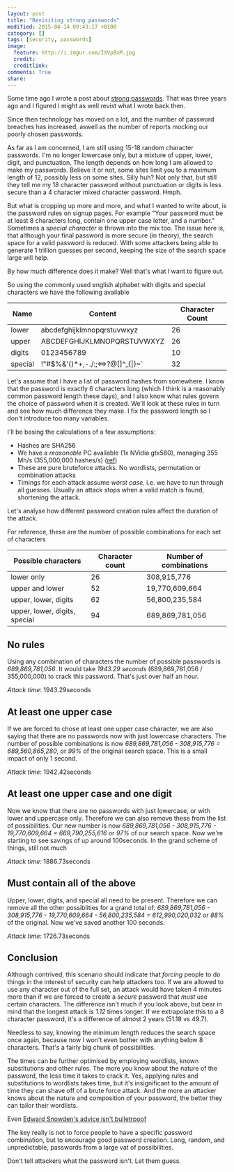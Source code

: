 ```yaml
---
layout: post
title: "Revisiting strong passwords"
modified: 2015-04-14 09:43:17 +0100
category: []
tags: [security, passwords]
image: 
  feature: http://i.imgur.com/IXVp8xM.jpg
  credit: 
  creditlink: 
comments: True
share: 
---
```


Some time ago I wrote a post about [strong passwords](http://unlogic.co.uk/2012/06/06/strong-passwords/).
That was three years ago and I figured I might as well revist what I wrote back then.

Since then technology has moved on a lot, and the number of password breaches has increased,
aswell as the number of reports mocking our poorly chosen passwords. 

As far as I am concerned, I am still using 15-18 random character passwords. I'm no longer
lowercase only, but a mixture of upper, lower, digit, and punctuation. The length depends
on how long I am allowed to make my passwords. Believe it or not, some sites limit you to
a maximum length of 12, possibly less on some sites. Silly huh? Not only that, but still they
tell me my 18 character password without punctuation or digits is less secure than a
4 character mixed character password. Hmph.

But what is cropping up more and more, and what I wanted to write about, is the password
rules on signup pages. For example "Your password must be at least 8
characters long, contain one upper case letter, and a number." Sometimes a *special
character* is thrown into the mix too. The issue here is, that although your final 
password is more secure (in theory), the search space for a valid password is reduced.
With some attackers being able to generate 1 trillion guesses per second, keeping the 
size of the search space large will help.

By how much difference does it make? Well that's what I want to figure out. 

So using the commonly used english alphabet with digits and
special characters we have the following available

Name | Content | Character Count
-----|---------|-----------------
lower | abcdefghijklmnopqrstuvwxyz | 26
upper | ABCDEFGHIJKLMNOPQRSTUVWXYZ | 26
digits | 0123456789 | 10
special | !"#$%&'()*+,-./:;<=>?@[\]^_{\|}~` | 32

Let's assume that I have a list of password hashes from somewhere. I know
that the password is exactly 6 characters long (which I think is 
a reasonably common password length these days), and I also know what rules
govern the choice of password when it is created. We'll look at these rules in
turn and see how much difference they make. I fix the password length so I don't
introduce too many variables.

I'll be basing the calculations of a few assumptions:

* Hashes are SHA256
* We have a *reasonable* PC available (1x NVidia gtx580), managing 355 Mh/s (355,000,000 hashes/s) ([ref](https://hashcat.net/oclhashcat/#performance))
* These are pure bruteforce attacks. No wordlists, permutation or combination attacks
* Timings for each attack assume *worst case*. i.e. we have to run through all guesses.
  Usually an attack stops when a valid match is found, shortening the attack.

Let's analyse how different password creation rules affect the duration of the attack.

For reference, these are the number of possible combinations for each set of
characters

Possible characters | Character count | Number of combinations
--------------------|-----------------|-----------------------
lower only | 26 | 308,915,776
upper and lower | 52 | 19,770,609,664
upper, lower, digits | 62 | 56,800,235,584
upper, lower, digits, special | 94 | 689,869,781,056

## No rules ##

Using any combination of characters the number of possible passwords is *689,869,781,056*. 
It would take *1943.29 seconds* (689,869,781,056 / 355,000,000) to crack this password. 
That's just over half an hour.

_Attack time_: 1943.29seconds

## At least one upper case ##

If we are forced to chose at least one upper case character, we are also saying that
there are no passwords now with just lowercase characters. The number of possible
combinations is now *689,869,781,056 - 308,915,776 = 689,560,865,280*, or *99%* of
the original search space. This is a small impact of only 1 second.

_Attack time_: 1942.42seconds

## At least one upper case and one digit ##

Now we know that there are no passwords with just lowercase, or with lower and uppercase only.
Therefore we can also remove these from the list of possibilities. Our new number is now
*689,869,781,056 - 308,915,776 - 19,770,609,664 = 669,790,255,616* or *97%* of our search space.
Now we're starting to see savings of up around 100seconds. In the grand scheme of things, 
still not much

_Attack time_: 1886.73seconds

## Must contain all of the above ##

Upper, lower, digits, and special all need to be present. Therefore we can remove all the 
other possiblities for a grand total of: 
*689,869,781,056 - 308,915,776 - 19,770,609,664 - 56,800,235,584 = 612,990,020,032* or
*88%* of the original. Now we've saved another 100 seconds.

_Attack time_: 1726.73seconds

## Conclusion ##

Although contrived, this scenario should indicate that *forcing* people to do
things in the interest of security can help attackers too. If we are allowed
to use any character out of the full set, an attack would have taken 4 minutes more than
if we are forced to create a *secure* password that *must* use certain characters.
The difference isn't much if you look above, but bear in mind that the longest attack
is *1.12* times longer. If we extrapolate this to a 8 character password, 
it's a difference of almost 2 years (51.18 vs 49.7).

Needless to say, knowing the minimum length reduces the search space once again, 
because now I won't even bother with anything below 8 characters. That's a fairly big
chunk of possibilities.

The times can be further optimised by employing wordlists, known substitutions and other
rules. The more you know about the nature of the password, the less time it takes
to crack it. Yes, applying rules and substitutions to wordlists takes time, but it's
insignificant to the amount of time they can shave off of a brute force attack. And
the more an attacker knows about the nature and composition of your password, the
better they can tailor their wordlists.

Even [Edward Snowden's advice isn't bulletrpoof](http://www.wired.com/2015/04/snowden-sexy-margaret-thatcher-password-isnt-so-sexy/)

The key really is not to force people to have a specific password combination, but
to encourage good password creation. Long, random, and unpredictable, passwords
from a large vat of possibilities.

Don't tell attackers what the password isn't. Let them guess.
